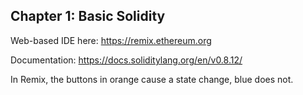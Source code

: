 ## Chapter 1: Basic Solidity
Web-based IDE here: https://remix.ethereum.org

Documentation: https://docs.soliditylang.org/en/v0.8.12/

In Remix, the buttons in orange cause a state change, blue does not.
